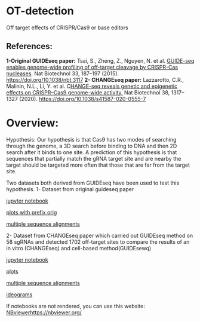 # OT-detection
Off target effects of CRISPR/Cas9 or base editors

## References:
**1-Original GUIDEseq paper:**
Tsai, S., Zheng, Z., Nguyen, N. et al. [GUIDE-seq enables genome-wide profiling of off-target cleavage by CRISPR-Cas nucleases](https://www.nature.com/articles/nbt.3117). Nat Biotechnol 33, 187–197 (2015). https://doi.org/10.1038/nbt.3117
**2- CHANGEseq paper:** 
Lazzarotto, C.R., Malinin, N.L., Li, Y. et al. C[HANGE-seq reveals genetic and epigenetic effects on CRISPR–Cas9 genome-wide activity.](https://www.nature.com/articles/s41587-020-0555-7) Nat Biotechnol 38, 1317–1327 (2020). https://doi.org/10.1038/s41587-020-0555-7

# Overview:
Hypothesis: Our hypothesis is that Cas9 has two modes of searching through the genome, a 3D search before binding to DNA and then 2D search after it binds to one site. A prediction of this hypothesis is that sequences that partially match the gRNA target site and are nearby the target should be targeted more often that those that are far from the target site.

Two datasets both derived from GUIDEseq have been used to test this hypothesis.
1- Dataset from original guideseq paper 

[jupyter notebook](https://github.com/sadegh-rizi/OT-detection/blob/main/guide-seq/original-guideseq.ipynb)

[plots with prefix orig](https://github.com/sadegh-rizi/OT-detection/tree/main/guide-seq/plots)

[multiple sequence alignments](https://github.com/sadegh-rizi/OT-detection/tree/main/guide-seq/OT-msa)

2- Dataset from CHANGEseq paper which carried out GUIDEseq method on 58 sgRNAs and detected 1702 off-target sites to compare the results of an in vitro (CHANGEseq) and cell-based method(GUIDEsewq)

[jupyter notebook](https://github.com/sadegh-rizi/OT-detection/blob/main/guide-seq/guideseq.ipynb)

[plots](https://github.com/sadegh-rizi/OT-detection/tree/main/guide-seq/plots)

[multiple sequence alignments](https://github.com/sadegh-rizi/OT-detection/tree/main/guide-seq/OT-msa)

[ideograms](https://github.com/sadegh-rizi/OT-detection/blob/main/guide-seq/ideogram.ipynb)

If notebooks are not rendered, you can use this website: [NBviewer](https://nbviewer.org/)https://nbviewer.org/
